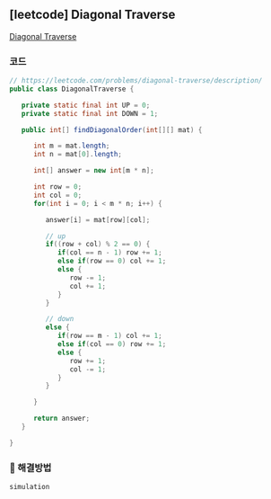 ## [leetcode] Diagonal Traverse

[Diagonal Traverse](https://leetcode.com/problems/diagonal-traverse/description)

### 코드

```java
// https://leetcode.com/problems/diagonal-traverse/description/
public class DiagonalTraverse {

   private static final int UP = 0;
   private static final int DOWN = 1;

   public int[] findDiagonalOrder(int[][] mat) {

      int m = mat.length;
      int n = mat[0].length;

      int[] answer = new int[m * n];

      int row = 0;
      int col = 0;
      for(int i = 0; i < m * n; i++) {

         answer[i] = mat[row][col];

         // up
         if((row + col) % 2 == 0) {
            if(col == n - 1) row += 1;
            else if(row == 0) col += 1;
            else {
               row -= 1;
               col += 1;
            }
         }

         // down
         else {
            if(row == m - 1) col += 1;
            else if(col == 0) row += 1;
            else {
               row += 1;
               col -= 1;
            }
         }

      }

      return answer;
   }

}
```

### 📖 해결방법

`simulation`
